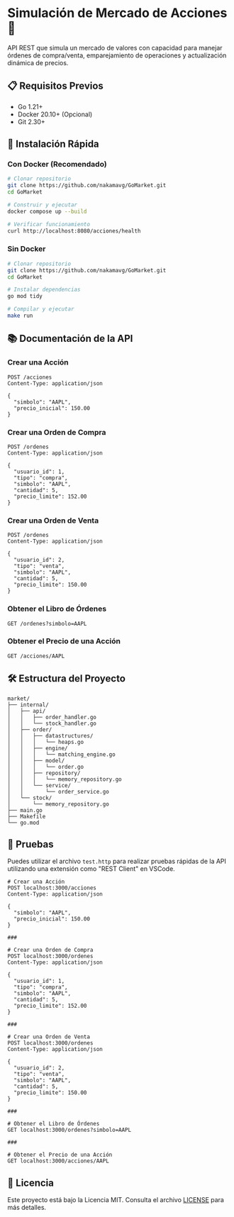 # Simulación de Mercado de Acciones 🚀

API REST que simula un mercado de valores con capacidad para manejar órdenes de compra/venta, emparejamiento de operaciones y actualización dinámica de precios.

## 📋 Requisitos Previos

- Go 1.21+
- Docker 20.10+ (Opcional)
- Git 2.30+

## 🚀 Instalación Rápida

### Con Docker (Recomendado)
```bash
# Clonar repositorio
git clone https://github.com/nakamavg/GoMarket.git
cd GoMarket

# Construir y ejecutar
docker compose up --build

# Verificar funcionamiento
curl http://localhost:8080/acciones/health
```

### Sin Docker
```bash
# Clonar repositorio
git clone https://github.com/nakamavg/GoMarket.git
cd GoMarket

# Instalar dependencias
go mod tidy

# Compilar y ejecutar
make run
```

## 📚 Documentación de la API

### Crear una Acción
```http
POST /acciones
Content-Type: application/json

{
  "simbolo": "AAPL",
  "precio_inicial": 150.00
}
```

### Crear una Orden de Compra
```http
POST /ordenes
Content-Type: application/json

{
  "usuario_id": 1,
  "tipo": "compra",
  "simbolo": "AAPL",
  "cantidad": 5,
  "precio_limite": 152.00
}
```

### Crear una Orden de Venta
```http
POST /ordenes
Content-Type: application/json

{
  "usuario_id": 2,
  "tipo": "venta",
  "simbolo": "AAPL",
  "cantidad": 5,
  "precio_limite": 150.00
}
```

### Obtener el Libro de Órdenes
```http
GET /ordenes?simbolo=AAPL
```

### Obtener el Precio de una Acción
```http
GET /acciones/AAPL
```

## 🛠️ Estructura del Proyecto

```
market/
├── internal/
│   ├── api/
│   │   ├── order_handler.go
│   │   └── stock_handler.go
│   ├── order/
│   │   ├── datastructures/
│   │   │   └── heaps.go
│   │   ├── engine/
│   │   │   └── matching_engine.go
│   │   ├── model/
│   │   │   └── order.go
│   │   ├── repository/
│   │   │   └── memory_repository.go
│   │   └── service/
│   │       └── order_service.go
│   └── stock/
│       └── memory_repository.go
├── main.go
├── Makefile
└── go.mod
```

## 🧪 Pruebas

Puedes utilizar el archivo `test.http` para realizar pruebas rápidas de la API utilizando una extensión como "REST Client" en VSCode.

```http
# Crear una Acción
POST localhost:3000/acciones
Content-Type: application/json

{
  "simbolo": "AAPL",
  "precio_inicial": 150.00
}

###

# Crear una Orden de Compra
POST localhost:3000/ordenes
Content-Type: application/json

{
  "usuario_id": 1,
  "tipo": "compra",
  "simbolo": "AAPL",
  "cantidad": 5,
  "precio_limite": 152.00
}

###

# Crear una Orden de Venta
POST localhost:3000/ordenes
Content-Type: application/json

{
  "usuario_id": 2,
  "tipo": "venta",
  "simbolo": "AAPL",
  "cantidad": 5,
  "precio_limite": 150.00
}

###

# Obtener el Libro de Órdenes
GET localhost:3000/ordenes?simbolo=AAPL

###

# Obtener el Precio de una Acción
GET localhost:3000/acciones/AAPL
```

## 📄 Licencia

Este proyecto está bajo la Licencia MIT. Consulta el archivo [LICENSE](LICENSE) para más detalles.

